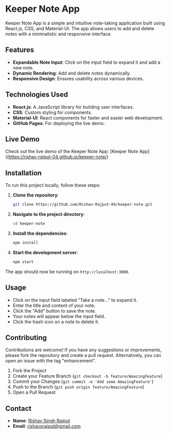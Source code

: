 # Keeper Note App

Keeper Note App is a simple and intuitive note-taking application built using React.js, CSS, and Material-UI. The app allows users to add and delete notes with a minimalistic and responsive interface.

## Features

- **Expandable Note Input**: Click on the input field to expand it and add a new note.
- **Dynamic Rendering**: Add and delete notes dynamically.
- **Responsive Design**: Ensures usability across various devices.

## Technologies Used

- **React.js**: A JavaScript library for building user interfaces.
- **CSS**: Custom styling for components.
- **Material-UI**: React components for faster and easier web development.
- **GitHub Pages**: For deploying the live demo.

## Live Demo

Check out the live demo of the Keeper Note App: [Keeper Note App]((https://rishav-rajput-04.github.io/keeper-note/)

## Installation

To run this project locally, follow these steps:

1. **Clone the repository**:
    ```bash
    git clone https://github.com/Rishav-Rajput-04/keeper-note.git
    ```

2. **Navigate to the project directory**:
    ```bash
    cd keeper-note
    ```

3. **Install the dependencies**:
    ```bash
    npm install
    ```

4. **Start the development server**:
    ```bash
    npm start
    ```

The app should now be running on `http://localhost:3000`.

## Usage

- Click on the input field labeled "Take a note..." to expand it.
- Enter the title and content of your note.
- Click the "Add" button to save the note.
- Your notes will appear below the input field.
- Click the trash icon on a note to delete it.

## Contributing

Contributions are welcome! If you have any suggestions or improvements, please fork the repository and create a pull request. Alternatively, you can open an issue with the tag "enhancement".

1. Fork the Project
2. Create your Feature Branch (`git checkout -b feature/AmazingFeature`)
3. Commit your Changes (`git commit -m 'Add some AmazingFeature'`)
4. Push to the Branch (`git push origin feature/AmazingFeature`)
5. Open a Pull Request


## Contact

- **Name**: [Rishav Singh Rajput](https://github.com/Rishav-Rajput-04)
- **Email**: rishavsrajput@gmail.com

